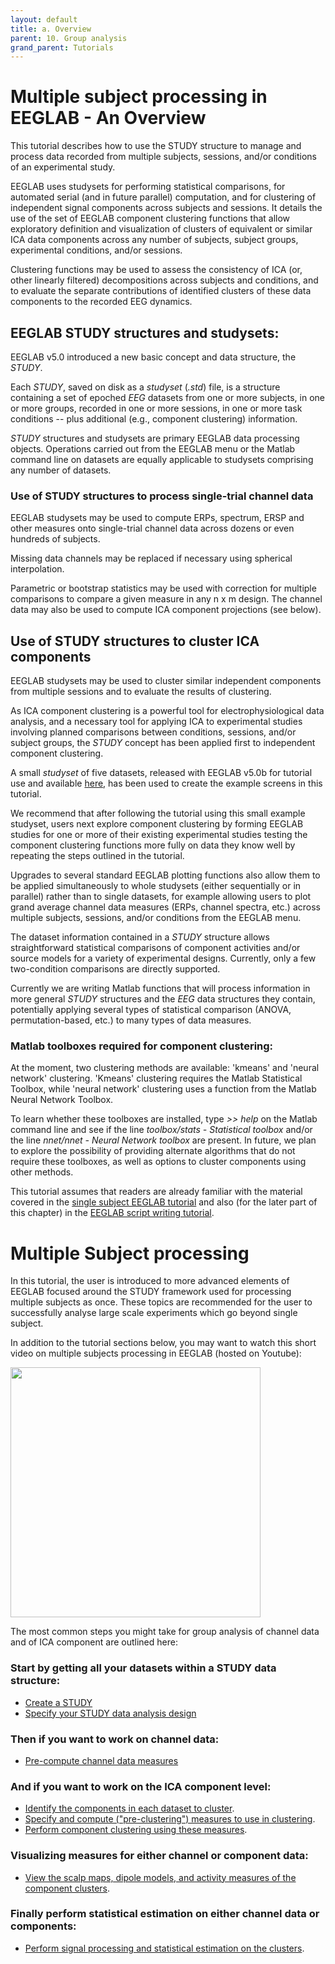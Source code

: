 ```yaml
---
layout: default
title: a. Overview
parent: 10. Group analysis
grand_parent: Tutorials 
---
```


Multiple subject processing in EEGLAB - An Overview
=====================================================

This tutorial describes how to use the STUDY structure to manage and process data recorded from multiple subjects,
sessions, and/or conditions of an experimental study. 

EEGLAB uses studysets for performing statistical comparisons, for automated serial
(and in future parallel) computation, and for clustering of independent
signal components across subjects and sessions. It details the use of the 
set of EEGLAB component clustering functions that allow
exploratory definition and visualization of clusters of equivalent or
similar ICA data components across any number of subjects, subject
groups, experimental conditions, and/or sessions. 

Clustering functions
may be used to assess the consistency of ICA (or, other linearly
filtered) decompositions across subjects and conditions, and to evaluate
the separate contributions of identified clusters of these data
components to the recorded EEG dynamics.

EEGLAB STUDY structures and studysets:
---------------------------------------
EEGLAB v5.0 introduced a new basic concept and data structure, the
*STUDY*. 

Each *STUDY*, saved on disk as a *studyset* (*.std*) file, is a
structure containing a set of epoched *EEG* datasets from one or more
subjects, in one or more groups, recorded in one or more sessions, in
one or more task conditions -- plus additional (e.g., component
clustering) information. 

*STUDY* structures
and studysets are primary EEGLAB data processing objects. Operations carried out from the EEGLAB menu or the Matlab
command line on datasets are equally applicable to studysets
comprising any number of datasets.

### Use of STUDY structures to process single-trial channel data

EEGLAB studysets may be used to compute ERPs, spectrum,
ERSP and other measures onto single-trial channel data across dozens or
even hundreds of subjects. 

Missing data channels may be replaced if
necessary using spherical interpolation. 

Parametric or bootstrap
statistics may be used with correction for multiple comparisons to
compare a given measure in any n x m design. The channel data may also
be used to compute ICA component projections (see below).


Use of STUDY structures to cluster ICA components
----------------------------------

EEGLAB studysets may be used to cluster similar independent components
from multiple sessions and to evaluate the results of clustering. 

As ICA
component clustering is a powerful tool for electrophysiological data
analysis, and a necessary tool for applying ICA to experimental studies
involving planned comparisons between conditions, sessions, and/or
subject groups, the *STUDY* concept has been applied first to
independent component clustering. 

A small *studyset* of five datasets,
released with EEGLAB v5.0b for tutorial use and available
[here](ftp://sccn.ucsd.edu/pub/5subjects_reduced.zip), has been used to
create the example screens in this tutorial. 

We recommend that after following the
tutorial using this small example studyset, users next explore component
clustering by forming EEGLAB studies for one or more of their existing
experimental studies testing the component clustering functions more
fully on data they know well by repeating the steps outlined in the tutorial.

Upgrades to several standard EEGLAB plotting functions also allow them
to be applied simultaneously to whole studysets (either sequentially or
in parallel) rather than to single datasets, for example allowing users
to plot grand average channel data measures (ERPs, channel spectra,
etc.) across multiple subjects, sessions, and/or conditions from the
EEGLAB menu.

The dataset information contained in a *STUDY* structure allows
straightforward statistical comparisons of component activities and/or
source models for a variety of experimental designs. Currently, only a
few two-condition comparisons are directly supported. 

Currently we are
writing Matlab functions that will process information in more general
*STUDY* structures and the *EEG* data structures they contain,
potentially applying several types of statistical comparison (ANOVA,
permutation-based, etc.) to many types of data measures.

### Matlab toolboxes required for component clustering:

At the moment, two clustering methods are available: 'kmeans' and 'neural
network' clustering. 'Kmeans' clustering requires the Matlab Statistical
Toolbox, while 'neural network' clustering uses a function from the
Matlab Neural Network Toolbox. 

To learn whether these toolboxes are
installed, type *\>\> help* on the Matlab command line and see if the
line *toolbox/stats - Statistical toolbox* and/or the line *nnet/nnet -
Neural Network toolbox* are present. In future, we plan to explore the
possibility of providing alternate algorithms that do not require these
toolboxes, as well as options to cluster components using other methods.

This tutorial assumes that readers are already familiar with the
material covered in the [single subject EEGLAB tutorial](/tutorials/single-subject) and
also (for the later part of this chapter) in the [EEGLAB script writing tutorial](/tutorials/advanced-topics/writing-EEGLAB-scripts.html).

Multiple Subject processing
===============================
In this tutorial, the user is introduced to more advanced elements of EEGLAB focused around the STUDY
framework used for processing multiple subjects as once. These topics
are recommended for the user to successfully analyse large scale
experiments which go beyond single subject. 

In addition to the tutorial sections below, you may want to watch this short video on multiple subjects processing
 in EEGLAB (hosted on Youtube):

<a href="https://www.youtube.com/watch?v=kofJh7biGsE"><img align="center" width="400" height="400" src= "{{ site.baseurl }}/assets/images/yt_multiple_subjects.png"></a>

The most common steps you might take for group analysis of channel data and of ICA component are outlined here:

### Start by getting all your datasets within a STUDY data structure:

- [Create a STUDY](/tutorials/multi-subject/study-creation.html)
- [Specify your STUDY data analysis design](/tutorials/multi-subject/working-with-STUDY-designs.html)

### Then if you want to work on channel data:

- [Pre-compute channel data measures](/tutorials/multi-subject/STUDY-data-visualization-tools.html#precomputing-channel-measures)

### And if you want to work on the ICA component level:

- [Identify the components in each dataset to
    cluster](/tutorials/multi-subject/component-clustering-tools.html#Clustering_Methods "wikilink").
- [Specify and compute ("pre-clustering") measures to use in
    clustering](/tutorials/multi-subject/component-clustering-tools.html#Clustering_Methods "wikilink").
- [Perform component clustering using these
    measures](/tutorials/multi-subject/component-clustering-tools.html#Clustering_Methods "wikilink").
    
### Visualizing measures for either channel or component data:

- [View the scalp maps, dipole models, and activity measures of the
    component
    clusters](/tutorials/multi-subject/component-clustering-tools.html#Editing_clusters "wikilink").

### Finally perform statistical estimation on either channel data or components:
- [Perform signal processing and statistical estimation on the
    clusters](/tutorials/multi-subject/study-statistics-and-visualization-options.html).



